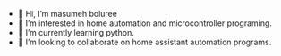 - 👋 Hi, I’m masumeh boluree
- 👀 I’m interested in home automation and microcontroller programing.
- 🌱 I’m currently learning python.
- 💞️ I’m looking to collaborate on home assistant automation programs.

